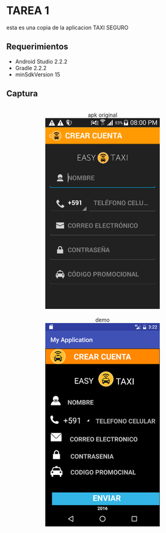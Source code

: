 TAREA 1
===
esta es una copia de la aplicacion TAXI SEGURO

Requerimientos
------------

  * Android Studio 2.2.2
  * Gradle 2.2.2
  * minSdkVersion 15


Captura
---------

<div align="center">
 <br> apk original </br>
    <center>
        <img src="/img/apk.png" width="300">
    </center>
    <br>   demo   </br>
    <center>
        <img src="/img/captura.png" width="300">
    </center>

</div>

